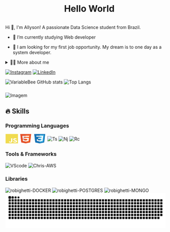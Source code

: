<!--título-->
<div id="user-content-toc">
  <ul align="center">
    <summary><h1 style="display: inline-block">Hello World</h1></summary>
</div>

<!-- Presentation -->
<p>
  Hi 👋, I'm Allyson! A passionate Data Science student from Brazil.

  - 🌱 I’m currently studying Web developer

  - 🔭 I am looking for my first job opportunity. My dream is to one day as a system developer.
</p>

<!-- Dropdown -->
<details>
  <summary>👨‍💻 More about me</summary>

  - 💬I'm 19 years old, I currently live in Brazil. I speak intermediate English and experience with SQL, Javascripts, Typescripts, Data Visualization. 
  - ⚡ I like reading, whether it's a good book, manga or comics, as well as going to the gym and playing games! I believe that our personal interests are oriented towards a more accurate perception of things and solving problems.
</details>

<!-- Links -->

[![Instagram](https://img.shields.io/badge/Instagram-E4405F?style=for-the-badge&logo=instagram&logoColor=white)](https://www.instagram.com/dev.allyson/)
[![LinkedIn](https://img.shields.io/badge/LinkedIn-0077B5?style=for-the-badge&logo=linkedin&logoColor=white)](https://www.linkedin.com/in/allyson-batista-784368231/)

<!-- GithubStats -->
![VariableBee GitHub stats](https://github-readme-stats.vercel.app/api?username=allysonedu&show_icons=true&theme=gotham)
![Top Langs](https://github-readme-stats.vercel.app/api/top-langs/?username=allysonedu&langs_count=8&show_icons=true&theme=gotham)
<!-- Portfolio -->


###
<!-- GIF -->
<p align="left">
  <img align="center" src="https://github.com/VariableBee/VariableBee/assets/77739311/4e9f41af-6b57-49a7-b15a-74322e96b4d7" alt="Imagem">
</p>

## 🔥 Skills
<!-- Skills: Programming Languages -->
  <div style="flex-basis: 48%;">
    <h3>Programming Languages</h3>
    <img align="center" alt="Js" height="30" width="40" src="https://raw.githubusercontent.com/devicons/devicon/master/icons/javascript/javascript-plain.svg">
    <img align="center" alt="HTML" height="30" width="40" src="https://raw.githubusercontent.com/devicons/devicon/master/icons/html5/html5-original.svg">
    <img align="center" alt="CSS" height="30" width="40" src="https://raw.githubusercontent.com/devicons/devicon/master/icons/css3/css3-original.svg">
    <img align="center" alt="Ts" height="30" width="40"  src="https://cdn.jsdelivr.net/gh/devicons/devicon/icons/typescript/typescript-original.svg" height="40" alt="typescript logo">
    <img align="center" alt="Nj" height="30" width="40"  src="https://cdn.jsdelivr.net/gh/devicons/devicon/icons/nodejs/nodejs-original.svg" height="40" alt="nodejs logo"">
    <img align="center" alt="Rc" height="30" width="40"  src="https://cdn.jsdelivr.net/gh/devicons/devicon/icons/react/react-original.svg" height="40" alt="react logo" ">
 
  </div>
  
  <!-- Skills: Tools & Frameworks -->
  <div style="flex-basis: 48%;">
    <h3>Tools & Frameworks</h3>
    <img align="center" alt="VScode" height="30" width="40" src="https://cdn.jsdelivr.net/gh/devicons/devicon/icons/vscode/vscode-original.svg">
    <img align="center" alt="Chris-AWS" height="30" width="40" src="https://cdn.jsdelivr.net/gh/devicons/devicon/icons/git/git-original.svg">
  
  
  </div>
  
  <!-- Skills: Libraries -->
  <div style="flex-basis: 48%;">
    <h3>Libraries</h3>
   
   <img align="center" alt="robighetti-DOCKER" height="30" width="40" src="https://cdn.jsdelivr.net/gh/devicons/devicon/icons/docker/docker-plain-wordmark.svg">
   <img align="center" alt="robighetti-POSTGRES" height="30" width="40" src="https://cdn.jsdelivr.net/gh/devicons/devicon/icons/postgresql/postgresql-original-wordmark.svg">
   <img align="center" alt="robighetti-MONGO" height="30" width="40" src="https://cdn.jsdelivr.net/gh/devicons/devicon/icons/mongodb/mongodb-original-wordmark.svg">
   

  
  </div>
<div align="center">
  <img src="https://raw.githubusercontent.com/platane/snk/output/github-contribution-grid-snake-dark.svg" alt="Allyson" />
</div>








